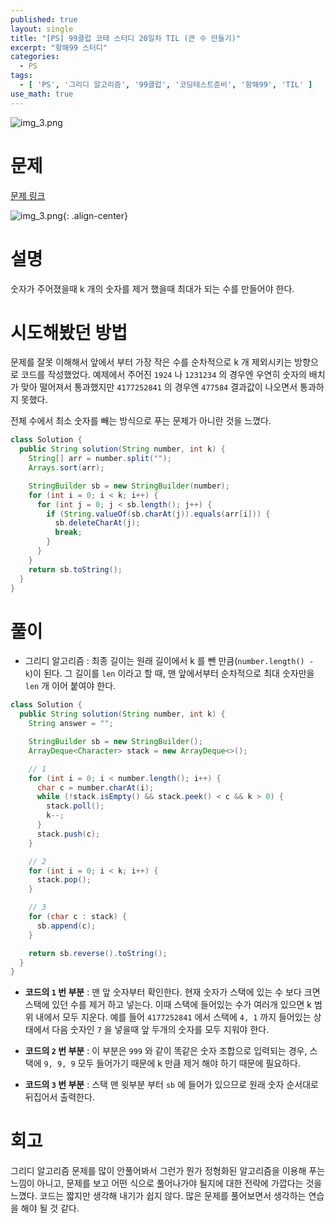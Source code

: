 ```yaml
---
published: true
layout: single
title: "[PS] 99클럽 코테 스터디 20일차 TIL (큰 수 만들기)"
excerpt: "항해99 스터디"
categories:
  - PS
tags:
  - [ 'PS', '그리디 알고리즘', '99클럽', '코딩테스트준비', '항해99', 'TIL' ]
use_math: true
---
```



![img_3.png](https://zhtmr.github.io/static-files-for-posting/images/20240722/99club_TIL_thumbnail/%EA%B8%B0%EB%B3%B8%ED%98%951_java.png?raw=true)


# 문제
[문제 링크](https://school.programmers.co.kr/learn/courses/30/lessons/42883)

![img_3.png](https://zhtmr.github.io/static-files-for-posting/images/20240810/ex.png?raw=true){: .align-center}


# 설명
숫자가 주어졌을때 k 개의 숫자를 제거 했을때 최대가 되는 수를 만들어야 한다. 

# 시도해봤던 방법
문제를 잘못 이해해서 앞에서 부터 가장 작은 수를 순차적으로 k 개 제외시키는 방향으로 코드를 작성했었다.
예제에서 주어진 `1924` 나 `1231234` 의 경우엔 우연히 숫자의 배치가 맞아 떨어져서 통과했지만 `4177252841` 의 경우엔 `477584` 결과값이 나오면서 통과하지 못했다.

전체 수에서 최소 숫자를 빼는 방식으로 푸는 문제가 아니란 것을 느꼈다.
```java
class Solution {
  public String solution(String number, int k) {
    String[] arr = number.split("");
    Arrays.sort(arr);

    StringBuilder sb = new StringBuilder(number);
    for (int i = 0; i < k; i++) {
      for (int j = 0; j < sb.length(); j++) {
        if (String.valueOf(sb.charAt(j)).equals(arr[i])) {
          sb.deleteCharAt(j);
          break;
        }
      }
    }
    return sb.toString();
  }
}
```
# 풀이
- 그리디 알고리즘 : 최종 길이는 원래 길이에서 k 를 뺀 만큼(`number.length() - k`)이 된다. 
그 길이를 `len` 이라고 할 때, 맨 앞에서부터 순차적으로 최대 숫자만을 `len` 개 이어 붙여야 한다. 


```java
class Solution {
  public String solution(String number, int k) {
    String answer = "";

    StringBuilder sb = new StringBuilder();
    ArrayDeque<Character> stack = new ArrayDeque<>();

    // 1
    for (int i = 0; i < number.length(); i++) {
      char c = number.charAt(i);
      while (!stack.isEmpty() && stack.peek() < c && k > 0) {
        stack.poll();
        k--;
      }
      stack.push(c);
    }

    // 2
    for (int i = 0; i < k; i++) {
      stack.pop();
    }

    // 3
    for (char c : stack) {
      sb.append(c);
    }

    return sb.reverse().toString();
  }
}
```
- **코드의 `1` 번 부분** : 맨 앞 숫자부터 확인한다. 현재 숫자가 스택에 있는 수 보다 크면 스택에 있던 수를 제거 하고 넣는다. 
이때 스택에 들어있는 수가 여러개 있으면 k 범위 내에서 모두 지운다. 
예를 들어 `4177252841` 에서 스택에 `4, 1` 까지 들어있는 상태에서 다음 숫자인 `7` 을 넣을때 앞 두개의 숫자를 모두 지워야 한다.

- **코드의 `2` 번 부분** : 이 부분은 `999` 와 같이 똑같은 숫자 조합으로 입력되는 경우, 스택에 `9, 9, 9` 모두 들어가기 때문에 k 만큼 제거 해야 하기 때문에 필요하다.
- **코드의 `3` 번 부분** : 스택 맨 윗부분 부터 `sb` 에 들어가 있으므로 원래 숫자 순서대로 뒤집어서 출력한다. 

# 회고
그리디 알고리즘 문제를 많이 안풀어봐서 그런가 뭔가 정형화된 알고리즘을 이용해 푸는 느낌이 아니고, 
문제를 보고 어떤 식으로 풀어나가야 될지에 대한 전략에 가깝다는 것을 느꼈다. 코드는 짧지만 생각해 내기가 쉽지 않다. 많은 문제를 풀어보면서 생각하는 연습을 해야 될 것 같다.

